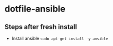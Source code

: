 # dotfile-ansible

## Steps after fresh install
 * Install ansible `sudo apt-get install -y ansible`
